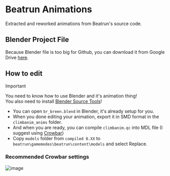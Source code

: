 # Beatrun Animations
Extracted and reworked animations from Beatrun's source code.

## Blender Project File
Because Blender file is too big for Github, you can download it from Google Drive [here](https://drive.google.com/file/d/1DS_BUlo8XvivBzm3JYZqmdJeb0E10iCk/view?usp=sharing).

## How to edit
> [!IMPORTANT]
> You need to know how to use Blender and it's animation thing!\
> You also need to install [Blender Source Tools](http://steamreview.org/BlenderSourceTools/)!

* You can open `br_breen.blend` in Blender, it's already setup for you.
* When you done editing your animation, export it in SMD format in the `climbanim_anims` folder.
* And when you are ready, you can compile `climbanim.qc` into MDL file (I suggest using [Crowbar](https://github.com/ZeqMacaw/Crowbar/releases/latest))
* Copy `models` folder from `compiled 0.XX` to `beatrun\gamemodes\beatrun\content\models` and select Replace.

### Recommended Crowbar settings
![image](https://github.com/JonnyBro/beatrun-anims/assets/48434875/d3baa677-eb7f-403a-ad9d-bef6527785d3)
